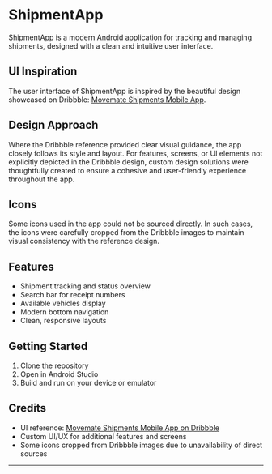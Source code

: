 # ShipmentApp

ShipmentApp is a modern Android application for tracking and managing shipments, designed with a clean and intuitive user interface.

## UI Inspiration
The user interface of ShipmentApp is inspired by the beautiful design showcased on Dribbble: [Movemate Shipments Mobile App](https://dribbble.com/shots/21617837-Movemate-Shipments-Mobile-App).

## Design Approach
Where the Dribbble reference provided clear visual guidance, the app closely follows its style and layout. For features, screens, or UI elements not explicitly depicted in the Dribbble design, custom design solutions were thoughtfully created to ensure a cohesive and user-friendly experience throughout the app.

## Icons
Some icons used in the app could not be sourced directly. In such cases, the icons were carefully cropped from the Dribbble images to maintain visual consistency with the reference design.

## Features
- Shipment tracking and status overview
- Search bar for receipt numbers
- Available vehicles display
- Modern bottom navigation
- Clean, responsive layouts

## Getting Started
1. Clone the repository
2. Open in Android Studio
3. Build and run on your device or emulator

## Credits
- UI reference: [Movemate Shipments Mobile App on Dribbble](https://dribbble.com/shots/21617837-Movemate-Shipments-Mobile-App)
- Custom UI/UX for additional features and screens
- Some icons cropped from Dribbble images due to unavailability of direct sources

---